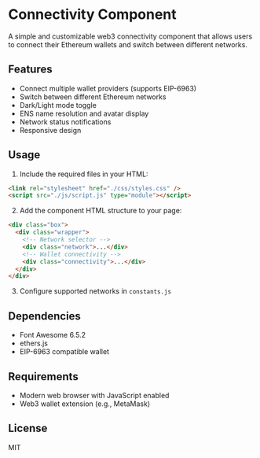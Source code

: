 # Connectivity Component

A simple and customizable web3 connectivity component that allows users to connect their Ethereum wallets and switch between different networks.

## Features

- Connect multiple wallet providers (supports EIP-6963)
- Switch between different Ethereum networks
- Dark/Light mode toggle
- ENS name resolution and avatar display
- Network status notifications
- Responsive design

## Usage

1. Include the required files in your HTML:
```html
<link rel="stylesheet" href="./css/styles.css" />
<script src="./js/script.js" type="module"></script>
```

2. Add the component HTML structure to your page:
```html
<div class="box">
  <div class="wrapper">
    <!-- Network selector -->
    <div class="network">...</div>
    <!-- Wallet connectivity -->
    <div class="connectivity">...</div>
  </div>
</div>
```

3. Configure supported networks in `constants.js`

## Dependencies

- Font Awesome 6.5.2
- ethers.js
- EIP-6963 compatible wallet

## Requirements

- Modern web browser with JavaScript enabled
- Web3 wallet extension (e.g., MetaMask)

## License

MIT
